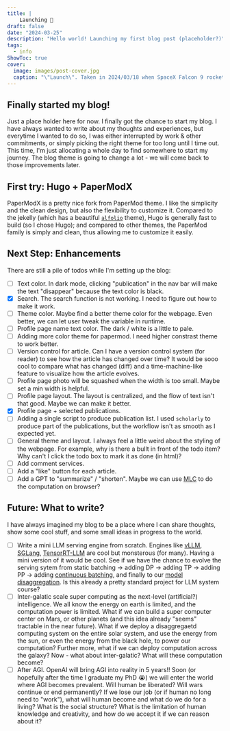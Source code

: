 ```yaml
---
title: |
    Launching 🚀
draft: false
date: "2024-03-25"
description: "Hello world! Launching my first blog post (placeholder?)"
tags:
  - info
ShowToc: true
cover:
  image: images/post-cover.jpg
  caption: "\"Launch\". Taken in 2024/03/18 when SpaceX Falcon 9 rocket launches. Credit: @GindaChen"
---
```


## Finally started my blog!
Just a place holder here for now. I finally got the chance to start my blog. I have always wanted to write about my thoughts and experiences, but everytime I wanted to do so, I was either interrupted by work & other commitments, or simply picking the right theme for too long until I time out. This time, I'm just allocating a whole day to find somewhere to start my journey. The blog theme is going to change a lot - we will come back to those improvements later.


## First try: Hugo + PaperModX
PaperModX is a pretty nice fork from PaperMod theme. I like the simplicity and the clean design, but also the flexibility to customize it. Compared to the jekelly (which has a beautiful [`alfolio`](https://github.com/alshedivat/al-folio) theme), Hugo is generally fast to build (so I chose Hugo); and compared to other themes, the PaperMod family is simply and clean, thus allowing me to customize it easily. 

## Next Step: Enhancements
There are still a pile of todos while I'm setting up the blog:
- [ ] Text color. In dark mode, clicking "publication" in the nav bar will make the text "disappear" because the text color is black.
- [x] Search. The search function is not working. I need to figure out how to make it work.
- [ ] Theme color. Maybe find a better theme color for the webpage. Even better, we can let user tweak the variable in runtime.
- [ ] Profile page name text color. The dark / white is a little to pale. 
- [ ] Adding more color theme for papermod. I need higher constrast theme to work better.
- [ ] Version control for article. Can I have a version control system (for reader) to see how the article has changed over time? It would be sooo cool to compare what has changed (diff) and a time-machine-like feature to visualize how the article evolves.
- [ ] Profile page photo will be squashed when the width is too small. Maybe set a min width is helpful.
- [ ] Profile page layout. The layout is centralized, and the flow of text isn't that good. Maybe we can make it better.
- [x] Profile page + selected publications. 
- [ ] Adding a single script to produce publication list. I used `scholarly` to produce part of the publications, but the workflow isn't as smooth as I expected yet.
- [ ] General theme and layout. I always feel a little weird about the styling of the webpage. For example, why is there a bullt in front of the todo item? Why can't I click the todo box to mark it as done (in html)? 
- [ ] Add comment services.
- [ ] Add a "like" button for each article.
- [ ] Add a GPT to "summarize" / "shorten". Maybe we can use [MLC](https://webllm.mlc.ai/) to do the computation on browser?

## Future: What to write?

I have always imagined my blog to be a place where I can share thoughts, show some cool stuff, and some small ideas in progress to the world. 
- [ ] Write a mini LLM serving engine from scratch. Engines like [vLLM](https://vllm.ai/), [SGLang](https://lmsys.org/blog/2024-01-17-sglang/), [TensorRT-LLM](https://github.com/NVIDIA/TensorRT-LLM) are cool but monsterous (for many). Having a mini version of it would be cool. See if we have the chance to evolve the serving sytem from static batching -> adding DP -> adding TP -> adding PP -> adding [continuous batching](https://www.anyscale.com/blog/continuous-batching-llm-inference), and finally to our [model disaggregation](https://hao-ai-lab.github.io/blogs/distserve/). Is this already a pretty standard project for LLM system course?
- [ ] Inter-galatic scale super computing as the next-level (artificial?) intelligence. We all know the energy on earth is limited, and the computation power is limited. What if we can build a super computer center on Mars, or other planets (and this idea already "seems" tractable in the near future). What if we deploy a disaggregaetd computing system on the entire solar system, and use the energy from the sun, or even the energy from the black hole, to power our computation? Further more, what if we can deploy computation across the galaxy? Now - what about inter-galatic? What will these computation become?
- [ ] After AGI. OpenAI will bring AGI into reality in 5 years!! Soon (or hopefully after the time I graduate my PhD 😭) we will enter the world where AGI becomes prevalent. Will human be liberated? Will wars continue or end permanently? If we lose our job (or if human no long need to "work"), what will human become and what do we do for a living? What is the social structure? What is the limitation of human knowledge and creativity, and how do we accept it if we can reason about it?
